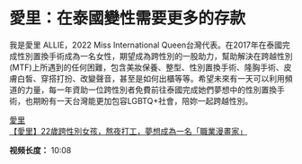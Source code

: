 # 愛里：在泰國變性需要更多的存款

我是愛里 ALLIE，2022 Miss International Queen台灣代表。在2017年在泰國完成性別置換手術成為一名女性，期望成為跨性別的一股助力，幫助解決在跨越性別(MTF)上所遇到的任何困難，包含美妝保養、整型、性別置換手術、隆胸手術、皮膚白皙、穿搭打扮、改變聲音，甚至是如何出櫃等等。希望未來有一天可以利用頻道的力量，每一年資助一位跨性別者免費前往泰國完成她們夢想中的性別置換手術，也期盼有一天台灣能更加包容LGBTQ+社會，陪妳一起跨越性別。

[愛里](https://www.youtube.com/channel/UCTiHOSfGRK4IlN0AeOyFcnA)  
[【愛里】22歲跨性別女孩，熬夜打工，夢想成為一名「職業漫畫家」](https://www.youtube.com/watch?v=jRimWRo00Tc)

**视频长度：** 10:08